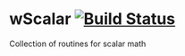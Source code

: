 
# wScalar [![Build Status](https://travis-ci.org/Wandalen/wScalar.svg?branch=master)](https://travis-ci.org/Wandalen/wScalar)

Collection of routines for scalar math



